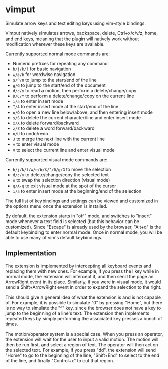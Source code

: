 # vimput

Simulate arrow keys and text editing keys using vim-style bindings.

Vimput natively simulates arrows, backspace, delete, Ctrl+x/c/v/z,
home, and end keys, meaning that the plugin will natively work without
modification wherever these keys are available.

Currently supported normal mode commands are:
- Numeric prefixes for repeating any command
- `h/j/k/l` for basic navigation
- `w/e/b` for wordwise navigation
- `$/^/0` to jump to the start/end of the line
- `g/G` to jump to the start/end of the document
- `d/c/y` to read a motion, then perform a delete/change/copy
- `D/C/Y` to perform a delete/change/copy on the current line
- `i/a` to enter insert mode
- `I/A` to enter insert mode at the start/end of the line
- `o/O` to open a new line below/above, and then entering insert mode
- `s/S` to delete the current character/line and enter insert mode
- `x/X` to delete forward/backward
- `z/Z` to delete a word forward/backward
- `u/U` to undo/redo
- `J` to merge the next line with the current line
- `v` to enter visual mode
- `V` to select the current line and enter visual mode

Currently supported visual mode commands are:
- `h/j/k/l/w/e/b/$/^/0/g/G` to move the selection
- `d/c/y` to delete/change/copy the selected text
- `o` to swap the selection direction (visual mode)
- `q/A-q` to exit visual mode at the spot of the cursor
- `i/a` to enter insert mode at the beginning/end of the selection

The full list of keybindings and settings can be viewed and customized
in the options menu once the extension is installed.

By default, the extension starts in "off" mode, and switches to
"insert" mode whenever a text field is selected (but this behavior can
be customized). Since "Escape" is already used by the browser, "Alt+q"
is the default keybinding to enter normal mode. Once in normal mode,
you will be able to use many of vim's default keybindings.


## Implementation

The extension is implemented by intercepting all keyboard events and
replacing them with new ones. For example, if you press the l key
while in normal mode, the extension will intercept it, and then send
the page an ArrowRight event in its place. Similarly, if you were in
visual mode, it would send a Shift+ArrowRight event in order to expand
the selection to the right.

This should give a general idea of what the extension is and is not
capable of. For example, it is possible to simulate "0" by pressing
"Home", but there is no way to simulate the "^" key, since the browser
does not have a key to jump to the beginning of a line's text. The
extension then implements repeated keys by simply performing the
associated key presses a bunch of times.

The motion/operator system is a special case. When you press an
operator, the extension will wait for the user to input a valid
motion. The motion will then be run first, and select a region of
text. The operator will then act on the selected text. For example, if
you press "dd", the extension will send "Home" to go to the beginning
of the line, "Shift+End" to select to the end of the line, and finally
"Control+x" to cut that region.




